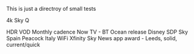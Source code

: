 This is just a directroy of small tests

4k Sky Q

HDR VOD
Monthly cadence
Now TV - BT Ocean release
Disney
SDP Sky Spain
Peacock
Italy WiFi
Xfinity
Sky News app award - Leeds, solid, current/quick

